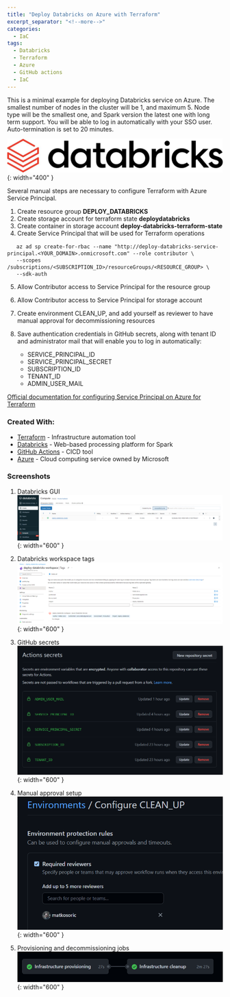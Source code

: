 ```yaml
---
title: "Deploy Databricks on Azure with Terraform"
excerpt_separator: "<!--more-->"
categories:
  - IaC
tags:
  - Databricks
  - Terraform
  - Azure
  - GitHub actions
  - IaC
---
```



This is a minimal example for deploying Databricks service on Azure.
The smallest number of nodes in the cluster will be 1, and maximum 5.
Node type will be the smallest one, and Spark version the latest one with long term support.
You will be able to log in automatically with your SSO user.
Auto-termination is set to 20 minutes.

![Databricks logo](/images/posts/databricks-logo.jpg "Title"){: width="400" }

<!--more-->

Several manual steps are necessary to configure Terraform with Azure Service Principal.

1. Create resource group **DEPLOY_DATABRICKS**
2. Create storage account for terraform state **deploydatabricks**
3. Create container in storage account **deploy-databricks-terraform-state**
4. Create Service Principal that will be used for Terraform operations

```
   az ad sp create-for-rbac --name "http://deploy-databricks-service-principal.<YOUR_DOMAIN>.onmicrosoft.com" --role contributor \
   --scopes /subscriptions/<SUBSCRIPTION_ID>/resourceGroups/<RESOURCE_GROUP> \
   --sdk-auth
```

5. Allow Contributor access to Service Principal for the resource group
6. Allow Contributor access to Service Principal for storage account
7. Create environment CLEAN_UP, and add yourself as reviewer to have manual approval for decommissioning resources
8. Save authentication credentials in GitHub secrets,
   along with tenant ID and administrator mail that will enable you to log in automatically:

    * SERVICE_PRINCIPAL_ID
    * SERVICE_PRINCIPAL_SECRET
    * SUBSCRIPTION_ID
    * TENANT_ID
    * ADMIN_USER_MAIL


[Official documentation for configuring Service Principal on Azure for Terraform](https://registry.terraform.io/providers/hashicorp/azuread/latest/docs/guides/service_principal_client_secret)


### Created With:

* [Terraform](https://www.terraform.io/) - Infrastructure automation tool
* [Databricks](https://databricks.com/) - Web-based processing platform for Spark
* [GitHub Actions](https://docs.github.com/en/actions) - CICD tool
* [Azure](https://portal.azure.com/) - Cloud computing service owned by Microsoft


### Screenshots

1. Databricks GUI  
![Databricks GUI](https://raw.githubusercontent.com/matkosoric/deploy-databricks-with-terraform/main/docs/databricks-gui.PNG?raw=true "Title"){: width="600" }

2. Databricks workspace tags  
![Databricks tags](https://raw.githubusercontent.com/matkosoric/deploy-databricks-with-terraform/main/docs/databricks-tags.PNG?raw=true "Title"){: width="600" }

3. GitHub secrets  
![GitHub secrets](https://raw.githubusercontent.com/matkosoric/deploy-databricks-with-terraform/main/docs/github-secrets.PNG?raw=true "Title"){: width="600" }

4. Manual approval setup  
![Manual approval](https://raw.githubusercontent.com/matkosoric/deploy-databricks-with-terraform/main/docs/manual_approval.PNG?raw=true "Title"){: width="600" }

5. Provisioning and decommissioning jobs  
![GitHub jobs](https://raw.githubusercontent.com/matkosoric/deploy-databricks-with-terraform/main/docs/github-jobs.PNG?raw=true "Title"){: width="600" }
   
